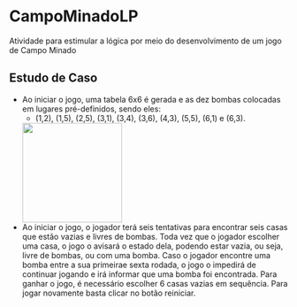 # CampoMinadoLP
Atividade para estimular a lógica por meio do desenvolvimento de um jogo de Campo Minado

## Estudo de Caso
- Ao iniciar o jogo, uma tabela 6x6 é gerada e as dez bombas colocadas em lugares pré-definidos, sendo eles: 
  - (1,2), (1,5), (2,5), (3,1), (3,4), (3,6), (4,3), (5,5), (6,1) e (6,3).
  <img height="180em" src="https://user-images.githubusercontent.com/90422755/225324768-e2b24dab-6269-4c1e-999c-c1348cf046a4.jpg"/>
- Ao iniciar o jogo, o jogador terá seis tentativas para encontrar seis casas que estão vazias e livres de bombas. Toda vez que o jogador escolher uma casa, o jogo o avisará o estado dela, podendo estar vazia, ou seja, livre de bombas, ou com uma bomba. Caso o jogador encontre uma bomba entre a sua primeirae sexta rodada, o jogo o impedirá de continuar jogando e irá informar que uma bomba foi encontrada. Para ganhar o jogo, é necessário escolher 6 casas vazias em sequência. Para jogar novamente basta clicar no botão reiniciar.
